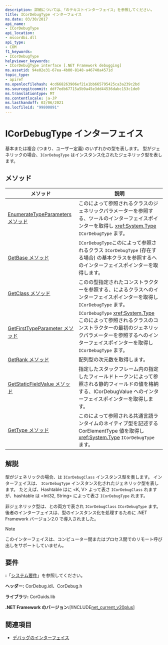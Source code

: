 ```yaml
---
description: 詳細については、「のテキストインターフェイス」を参照してください。
title: ICorDebugType インターフェイス
ms.date: 03/30/2017
api_name:
- ICorDebugType
api_location:
- mscordbi.dll
api_type:
- COM
f1_keywords:
- ICorDebugType
helpviewer_keywords:
- ICorDebugType interface [.NET Framework debugging]
ms.assetid: 94e02e31-67ea-4b00-8148-a46740a4571d
topic_type:
- apiref
ms.openlocfilehash: 4cd668263906ef21e1bb665795425ca3a239c2bd
ms.sourcegitcommit: ddf7edb67715a5b9a45e3dd44536dabc153c1de0
ms.translationtype: MT
ms.contentlocale: ja-JP
ms.lasthandoff: 02/06/2021
ms.locfileid: "99800891"
---
```

# <a name="icordebugtype-interface"></a>ICorDebugType インターフェイス

基本または複合 (つまり、ユーザー定義) のいずれかの型を表します。 型がジェネリックの場合、`ICorDebugType` はインスタンス化されたジェネリック型を表します。  
  
## <a name="methods"></a>メソッド  
  
|メソッド|説明|  
|------------|-----------------|  
|[EnumerateTypeParameters メソッド](icordebugtype-enumeratetypeparameters-method.md)|このによって参照されるクラスのジェネリックパラメーターを参照する、ツールのインターフェイスポインターを取得し <xref:System.Type> `ICorDebugType` ます。|  
|[GetBase メソッド](icordebugtype-getbase-method.md)|`ICorDebugType`このによって参照されるクラス `ICorDebugType` (存在する場合) の基本クラスを参照するへのインターフェイスポインターを取得します。|  
|[GetClass メソッド](icordebugtype-getclass-method.md)|このの型指定されたコンストラクターを参照する、によるクラスへのインターフェイスポインターを取得し `ICorDebugType` ます。|  
|[GetFirstTypeParameter メソッド](icordebugtype-getfirsttypeparameter-method.md)|`ICorDebugType` <xref:System.Type> このによって参照されるクラスのコンストラクターの最初のジェネリックパラメーターを参照するへのインターフェイスポインターを取得し `ICorDebugType` ます。|  
|[GetRank メソッド](icordebugtype-getrank-method.md)|配列型の次元数を取得します。|  
|[GetStaticFieldValue メソッド](icordebugtype-getstaticfieldvalue-method.md)|指定したスタックフレーム内の指定したフィールドトークンによって参照される静的フィールドの値を格納する、ICorDebugValue へのインターフェイスポインターを取得します。|  
|[GetType メソッド](icordebugtype-gettype-method.md)|このによって参照される共通言語ランタイムのネイティブ型を記述する CorElementType 値を取得し <xref:System.Type> `ICorDebugType` ます。|  
  
## <a name="remarks"></a>解説  

 型がジェネリックの場合、は `ICorDebugClass` インスタンス型を表します。 インターフェイスは、 `ICorDebugType` インスタンス化されたジェネリック型を表します。 たとえば、Hashtable はに \<K, V> よって表さ `ICorDebugClass` れますが、hashtable は \<Int32, String> によって表さ `ICorDebugType` れます。  
  
 非ジェネリック型は、との両方で表され `ICorDebugClass` `ICorDebugType` ます。 後者のインターフェイスは、型のインスタンス化を処理するために .NET Framework バージョン2.0 で導入されました。  
  
> [!NOTE]
> このインターフェイスは、コンピューター間またはプロセス間でのリモート呼び出しをサポートしていません。  
  
## <a name="requirements"></a>要件  

 **:**「[システム要件](../../get-started/system-requirements.md)」を参照してください。  
  
 **ヘッダー:** CorDebug.idl、CorDebug.h  
  
 **ライブラリ:** CorGuids.lib  
  
 **.NET Framework のバージョン:**[!INCLUDE[net_current_v20plus](../../../../includes/net-current-v20plus-md.md)]  
  
## <a name="see-also"></a>関連項目

- [デバッグのインターフェイス](debugging-interfaces.md)
